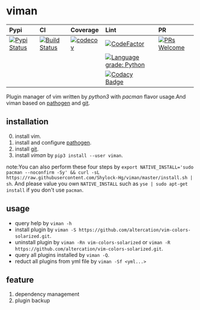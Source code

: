 # viman

|Pypi|CI|Coverage|Lint|PR|
|:--|:--|:--|:--|:--|
|[![Pypi Status](https://img.shields.io/badge/pypi-v0.0.9-brightgreen.svg)](https://pypi.org/project/viman/)|[![Build Status](https://travis-ci.org/Shylock-Hg/viman.svg?branch=master)](https://travis-ci.org/Shylock-Hg/viman)|[![codecov](https://codecov.io/gh/Shylock-Hg/viman/branch/master/graph/badge.svg)](https://codecov.io/gh/Shylock-Hg/viman)|[![CodeFactor](https://www.codefactor.io/repository/github/shylock-hg/viman/badge)](https://www.codefactor.io/repository/github/shylock-hg/viman)|[![PRs Welcome](https://img.shields.io/badge/PRs-welcome-brightgreen.svg?style=flat-square)](http://makeapullrequest.com)|
||||[![Language grade: Python](https://img.shields.io/lgtm/grade/python/g/Shylock-Hg/viman.svg?logo=lgtm&logoWidth=18)](https://lgtm.com/projects/g/Shylock-Hg/viman/context:python)||
||||[![Codacy Badge](https://api.codacy.com/project/badge/Grade/4bc646603b0847d2aee5c7527a35c8e6)](https://www.codacy.com/app/Shylock-Hg/viman?utm_source=github.com&amp;utm_medium=referral&amp;utm_content=Shylock-Hg/viman&amp;utm_campaign=Badge_Grade)||

Plugin manager of vim written by *python3* with *pacman* flavor usage.And viman based on [pathogen](https://github.com/tpope/vim-pathogen) and [git](https://github.com/git/git).

## installation

0. install vim.
1. install and configure [pathogen](https://github.com/tpope/vim-pathogen).
2. install [git](https://github.com/git/git).
3. install *viman* by `pip3 install --user viman`.

note:You can also perform these four steps by `export NATIVE_INSTALL='sudo pacman --noconfirm -Sy' && curl -sL https://raw.githubusercontent.com/Shylock-Hg/viman/master/install.sh | sh`. And please value you own `NATIVE_INSTALL` such as `yse | sudo apt-get install` if you don't use `pacman`.

## usage

- query help by `viman -h`
- install plugin by `viman -S https://github.com/altercation/vim-colors-solarized.git`.
- uninstall plugin by `viman -Rn vim-colors-solarized` or `viman -R https://github.com/altercation/vim-colors-solarized.git`.
- query all plugins installed by `viman -Q`.
- reduct all plugins from yml file by `viman -Sf <yml...>`

## feature

1. dependency management
2. plugin backup

